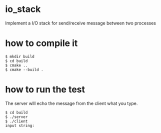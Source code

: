 # io_stack
Implement a I/O stack for send/receive message between two processes

# how to compile it
```
$ mkdir build
$ cd build
$ cmake ..
$ cmake --build .
```

# how to run the test

The server wlll echo the message from the client what you type.

```
$ cd build
$ ./server
$ ./client
input string: 
```
